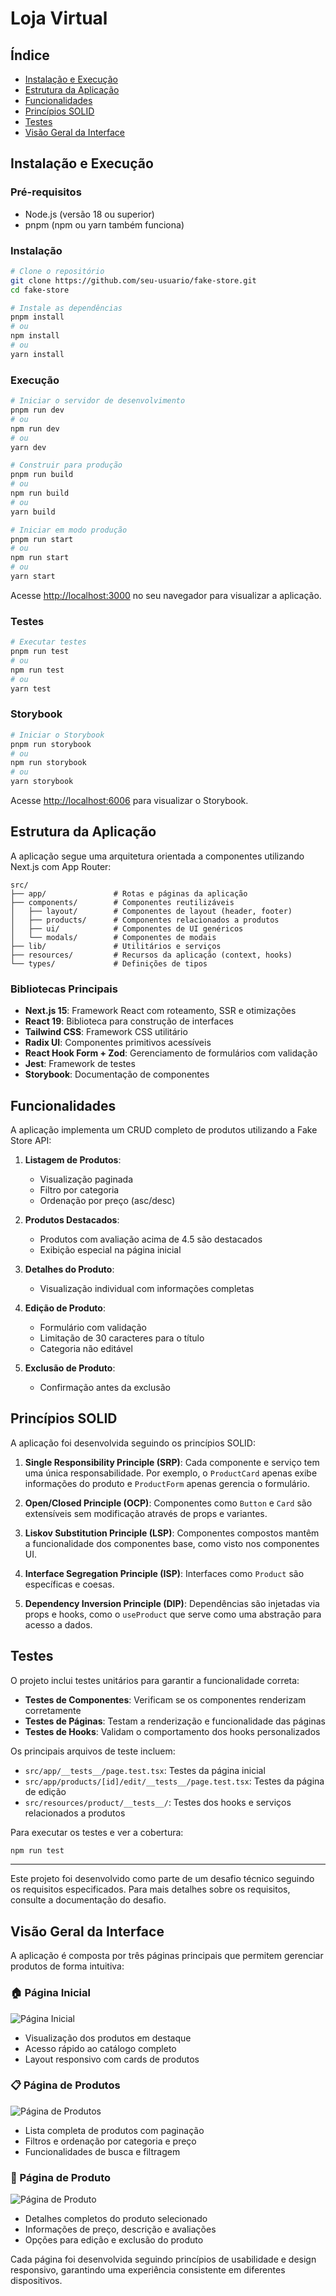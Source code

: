 # Loja Virtual

## Índice

- [Instalação e Execução](#instalação-e-execução)
- [Estrutura da Aplicação](#estrutura-da-aplicação)
- [Funcionalidades](#funcionalidades)
- [Princípios SOLID](#princípios-solid)
- [Testes](#testes)
- [Visão Geral da Interface](#design)

## Instalação e Execução

### Pré-requisitos

- Node.js (versão 18 ou superior)
- pnpm (npm ou yarn também funciona)

### Instalação

```bash
# Clone o repositório
git clone https://github.com/seu-usuario/fake-store.git
cd fake-store

# Instale as dependências
pnpm install
# ou
npm install
# ou
yarn install
```

### Execução

```bash
# Iniciar o servidor de desenvolvimento
pnpm run dev
# ou
npm run dev
# ou
yarn dev

# Construir para produção
pnpm run build
# ou
npm run build
# ou
yarn build

# Iniciar em modo produção
pnpm run start
# ou
npm run start
# ou
yarn start
```

Acesse [http://localhost:3000](http://localhost:3000) no seu navegador para visualizar a aplicação.

### Testes

```bash
# Executar testes
pnpm run test
# ou
npm run test
# ou
yarn test
```

### Storybook

```bash
# Iniciar o Storybook
pnpm run storybook
# ou
npm run storybook
# ou
yarn storybook
```

Acesse [http://localhost:6006](http://localhost:6006) para visualizar o Storybook.

## Estrutura da Aplicação

A aplicação segue uma arquitetura orientada a componentes utilizando Next.js com App Router:

```
src/
├── app/               # Rotas e páginas da aplicação
├── components/        # Componentes reutilizáveis
│   ├── layout/        # Componentes de layout (header, footer)
│   ├── products/      # Componentes relacionados a produtos
│   ├── ui/            # Componentes de UI genéricos
│   └── modals/        # Componentes de modais
├── lib/               # Utilitários e serviços
├── resources/         # Recursos da aplicação (context, hooks)
└── types/             # Definições de tipos
```

### Bibliotecas Principais

- **Next.js 15**: Framework React com roteamento, SSR e otimizações
- **React 19**: Biblioteca para construção de interfaces
- **Tailwind CSS**: Framework CSS utilitário
- **Radix UI**: Componentes primitivos acessíveis
- **React Hook Form + Zod**: Gerenciamento de formulários com validação
- **Jest**: Framework de testes
- **Storybook**: Documentação de componentes

## Funcionalidades

A aplicação implementa um CRUD completo de produtos utilizando a Fake Store API:

1. **Listagem de Produtos**:

   - Visualização paginada
   - Filtro por categoria
   - Ordenação por preço (asc/desc)

2. **Produtos Destacados**:

   - Produtos com avaliação acima de 4.5 são destacados
   - Exibição especial na página inicial

3. **Detalhes do Produto**:

   - Visualização individual com informações completas

4. **Edição de Produto**:

   - Formulário com validação
   - Limitação de 30 caracteres para o título
   - Categoria não editável

5. **Exclusão de Produto**:
   - Confirmação antes da exclusão

## Princípios SOLID

A aplicação foi desenvolvida seguindo os princípios SOLID:

1. **Single Responsibility Principle (SRP)**: Cada componente e serviço tem uma única responsabilidade. Por exemplo, o `ProductCard` apenas exibe informações do produto e `ProductForm` apenas gerencia o formulário.

2. **Open/Closed Principle (OCP)**: Componentes como `Button` e `Card` são extensíveis sem modificação através de props e variantes.

3. **Liskov Substitution Principle (LSP)**: Componentes compostos mantêm a funcionalidade dos componentes base, como visto nos componentes UI.

4. **Interface Segregation Principle (ISP)**: Interfaces como `Product` são específicas e coesas.

5. **Dependency Inversion Principle (DIP)**: Dependências são injetadas via props e hooks, como o `useProduct` que serve como uma abstração para acesso a dados.

## Testes

O projeto inclui testes unitários para garantir a funcionalidade correta:

- **Testes de Componentes**: Verificam se os componentes renderizam corretamente
- **Testes de Páginas**: Testam a renderização e funcionalidade das páginas
- **Testes de Hooks**: Validam o comportamento dos hooks personalizados

Os principais arquivos de teste incluem:

- `src/app/__tests__/page.test.tsx`: Testes da página inicial
- `src/app/products/[id]/edit/__tests__/page.test.tsx`: Testes da página de edição
- `src/resources/product/__tests__/`: Testes dos hooks e serviços relacionados a produtos

Para executar os testes e ver a cobertura:

```bash
npm run test
```

---

Este projeto foi desenvolvido como parte de um desafio técnico seguindo os requisitos especificados. Para mais detalhes sobre os requisitos, consulte a documentação do desafio.

## Visão Geral da Interface

A aplicação é composta por três páginas principais que permitem gerenciar produtos de forma intuitiva:

### 🏠 Página Inicial

![Página Inicial](./docs/images/home-page.png)

- Visualização dos produtos em destaque
- Acesso rápido ao catálogo completo
- Layout responsivo com cards de produtos

### 📋 Página de Produtos

![Página de Produtos](./docs/images/products-page.png)

- Lista completa de produtos com paginação
- Filtros e ordenação por categoria e preço
- Funcionalidades de busca e filtragem

### 📝 Página de Produto

![Página de Produto](./docs/images/product-page.png)

- Detalhes completos do produto selecionado
- Informações de preço, descrição e avaliações
- Opções para edição e exclusão do produto

Cada página foi desenvolvida seguindo princípios de usabilidade e design responsivo, garantindo uma experiência consistente em diferentes dispositivos.
